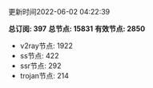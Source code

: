 更新时间2022-06-02 04:22:39

**总订阅: 397**
**总节点: 15831**
**有效节点: 2850**
- v2ray节点: 1922
- ss节点: 422
- ssr节点: 292
- trojan节点: 214
